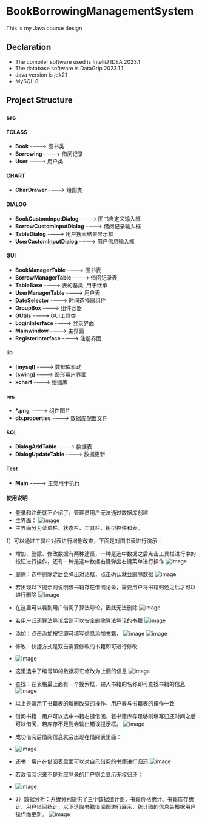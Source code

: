 # BookBorrowingManagementSystem
This is my Java course design
## Declaration
- The compiler software used is IntelliJ IDEA 2023.1
- The database software is DataGrip 2023.1.1
- Java version is jdk21
- MySQL 8

## Project Structure

### src

#### FCLASS
- **Book** ----> 图书类
- **Borrowing** ----> 借阅记录
- **User** ----> 用户类

#### CHART
- **CharDrawer** ----> 绘图类

#### DIALOG
- **BookCustomInputDialog** ----> 图书自定义输入框
- **BorrowCustomInputDialog** ----> 借阅记录输入框
- **TableDialog** ----> 用户搜索结果显示框
- **UserCustomInputDialog** ----> 用户信息输入框

#### GUI
- **BookManagerTable** ----> 图书表
- **BorrowManagerTable** ----> 借阅记录表
- **TableBase** ----> 表的基类, 用于继承
- **UserManagerTable** ----> 用户表
- **DateSelector** ----> 时间选择器组件
- **GroupBox** ----> 组件容器
- **GUtils** ----> GUI工具类
- **LoginInterface** ----> 登录界面
- **Mainwindow** ----> 主界面
- **RegisterInterface** ----> 注册界面

#### lib
- **[mysql]** ----> 数据库驱动
- **[swing]** ----> 图形用户界面
- **xchart** ----> 绘图库

#### res
- **\*.png** ----> 组件图片
- **db.properties** ----> 数据库配置文件

#### SQL
- **DialogAddTable** ----> 数据表
- **DialogUpdateTable** ----> 数据更新

#### Test
- **Main** ----> 主类用于执行

#### 使用说明
- 登录和注册就不介绍了，管理员用户无法通过数据库创建
- 主界面：
![image](https://github.com/Sqhh99/BookBorrowingManagementSystem/assets/127586242/a6f6da4b-c78a-4777-8243-a1e879548ace)
- 主界面分为菜单栏、状态栏、工具栏、树型控件和表。

1）可以通过工具栏对表进行增删改查，下面是对图书表进行演示：
- 增加、删除、修改数据有两种途径，一种是选中数据之后点击工具栏进行中的按钮进行操作，还有一种是选中数据右键弹出右键菜单进行操作
![image](https://github.com/Sqhh99/BookBorrowingManagementSystem/assets/127586242/8207131b-35cc-4a80-b345-ef4afe0cbdd3)

- 删除：选中删除之后会弹出对话框，点击确认就会删除数据
![image](https://github.com/Sqhh99/BookBorrowingManagementSystem/assets/127586242/d5b7e2bc-1fce-4de8-9d2b-46c68c188a9b)
 
- 若出现以下提示则说明该书籍存在借阅记录，需要用户将书籍归还之后才可以进行删除
![image](https://github.com/Sqhh99/BookBorrowingManagementSystem/assets/127586242/f54b87a5-c3aa-49ba-8d97-8eb5094767d9)

- 在这里可以看到用户借阅了算法导论，因此无法删除
![image](https://github.com/Sqhh99/BookBorrowingManagementSystem/assets/127586242/2e65b59a-e674-4ea0-9cc3-63a655828991)

- 若用户归还算法导论后则可以安全删除算法导论的书籍
![image](https://github.com/Sqhh99/BookBorrowingManagementSystem/assets/127586242/ab9fc213-15dc-4bf4-91a1-5ce977f99090)


- 添加：点击添加按钮即可填写信息添加书籍，
![image](https://github.com/Sqhh99/BookBorrowingManagementSystem/assets/127586242/c7cefc67-9a0e-4f94-8446-10a5ea13863d)
![image](https://github.com/Sqhh99/BookBorrowingManagementSystem/assets/127586242/5fb2648e-d5b0-4e19-a24e-4cd1cb2e4db3)

- 修改：快捷方式是双击需要修改的书籍即可进行修改
- ![image](https://github.com/Sqhh99/BookBorrowingManagementSystem/assets/127586242/edc34fdc-ccbf-46c5-9c08-806bdf0f017b)

- 这里选中了编号10的数据将它修改为上面的信息
![image](https://github.com/Sqhh99/BookBorrowingManagementSystem/assets/127586242/ac9ed527-92ca-413a-99d2-057e889f480f)


- 查找：在表格最上面有一个搜索框，输入书籍的名称即可查找书籍的信息
![image](https://github.com/Sqhh99/BookBorrowingManagementSystem/assets/127586242/132aef91-7c14-4821-bfde-dfc6a35b5621)

- 以上是演示了书籍表的增删改查的操作，用户表与书籍表的操作一致
- 借阅书籍：用户可以选中书籍右键借阅，若书籍库存足够则填写归还时间之后可以借阅，若库存不足则会输出错误提示框。
![image](https://github.com/Sqhh99/BookBorrowingManagementSystem/assets/127586242/1c288c2f-5213-459a-b084-2288e686cfbe)

- 成功借阅后借阅信息就会出现在借阅表里面：
- ![image](https://github.com/Sqhh99/BookBorrowingManagementSystem/assets/127586242/a91c5c96-1d92-427a-a017-4d5941cab254)

- 还书：用户在借阅表里面可以对自己借阅的书籍进行归还
![image](https://github.com/Sqhh99/BookBorrowingManagementSystem/assets/127586242/6344f4ee-c85f-40f8-a4ee-af309de1e5e5)

- 若改借阅记录不是对应登录的用户则会显示无权归还：
- ![image](https://github.com/Sqhh99/BookBorrowingManagementSystem/assets/127586242/5acccf19-964f-4062-9de9-cf683e04dd53)


- 2）数据分析：系统分别提供了三个数据统计图，书籍价格统计、书籍库存统计、用户借阅统计，以下选取书籍借阅图进行展示，统计图的信息会根据用户操作而更新。
 ![image](https://github.com/Sqhh99/BookBorrowingManagementSystem/assets/127586242/ffbaad6f-f38f-4708-8384-39ed500a8e5a)




